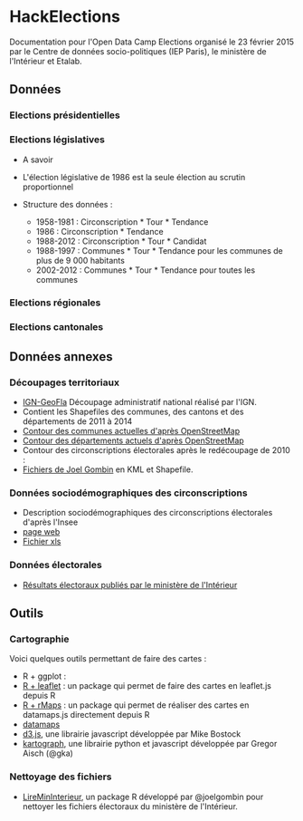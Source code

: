 # HackElections

Documentation pour l'Open Data Camp Elections organisé le 23 février 2015 par le Centre de données socio-politiques (IEP Paris), le ministère de l'Intérieur et Etalab. 

## Données

### Elections présidentielles

### Elections législatives

* A savoir
 * L'élection législative de 1986 est la seule élection au scrutin proportionnel

* Structure des données : 
  * 1958-1981 : Circonscription * Tour * Tendance
  * 1986 : Circonscription * Tendance
  * 1988-2012 : Circonscription * Tour * Candidat
  * 1988-1997 : Communes * Tour * Tendance pour les communes de plus de 9 000 habitants
  * 2002-2012 : Communes * Tour * Tendance pour toutes les communes

### Elections régionales

### Elections cantonales

## Données annexes

### Découpages territoriaux

* [IGN-GeoFla](http://professionnels.ign.fr/geofla#tab-3) Découpage administratif national réalisé par l'IGN. 
 * Contient les Shapefiles des communes, des cantons et des départements de 2011 à 2014  
* [Contour des communes actuelles d'après OpenStreetMap](https://www.data.gouv.fr/fr/datasets/decoupage-administratif-communal-francais-issu-d-openstreetmap/)
* [Contour des départements actuels d'après OpenStreetMap](https://www.data.gouv.fr/fr/datasets/contours-des-departements-francais-issus-d-openstreetmap/)
* Contour des circonscriptions électorales après le redécoupage de 2010 : 
 * [Fichiers de Joel Gombin](http://www.joelgombin.fr/un-fonds-de-carte-vectoriel-pour-les-circonscriptions-legislatives/) en KML et Shapefile.


### Données sociodémographiques des circonscriptions 

* Description sociodémographiques des circonscriptions électorales d'après l'Insee 
 * [page web](http://www.insee.fr/fr/themes/detail.asp?reg_id=0&ref_id=circo_leg-2012)
 * [Fichier xls](http://www.insee.fr/fr/ppp/bases-de-donnees/donnees-detaillees/circo_leg/circo_leg-2012/tableau/circonscriptions.xls)

### Données électorales

* [Résultats électoraux publiés par le ministère de l'Intérieur](http://www.interieur.gouv.fr/Elections/Les-resultats)

## Outils 

### Cartographie

Voici quelques outils permettant de faire des cartes : 

* R + ggplot : 
* [R + leaflet](http://rstudio.github.io/leaflet/) : un package qui permet de faire des cartes en leaflet.js depuis R
* [R + rMaps](http://rmaps.github.io/) : un package qui permet de réaliser des cartes en datamaps.js directement depuis R
* [datamaps](http://datamaps.github.io/)
* [d3.js](http://bost.ocks.org/mike/map/), une librairie javascript développée par Mike Bostock
* [kartograph](http://kartograph.org/), une librairie python et javascript développée par Gregor Aisch (@gka)

### Nettoyage des fichiers

* [LireMinInterieur](https://github.com/joelgombin/LireMinInterieur), un package R développé par @joelgombin pour nettoyer les fichiers électoraux du ministère de l'Intérieur.
